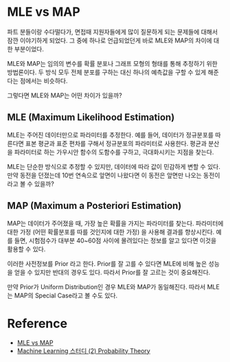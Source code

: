 # MLE vs MAP

파트 분들이랑 수다떨다가, 면접때 지원자들에게 많이 질문하게 되는 문제들에 대해서 잠깐 이야기하게 되었다.
그 중에 하나로 언급되었던게 바로 MLE와 MAP의 차이에 대한 부분이었다.

MLE와 MAP는 임의의 변수를 확률 분포나 그래프 모형의 형태를 통해 추정하기 위한 방법론이다.
두 방식 모두 전체 분포를 구하는 대신 하나의 예측값을 구할 수 있게 해준다는 점에서는 비슷하다.

그렇다면 MLE와 MAP는 어떤 차이가 있을까?

## MLE (Maximum Likelihood Estimation)

MLE는 주어진 데이터만으로 파라미터를 추정한다.
예를 들어, 데이터가 정규분포를 따른다면 표본 평균과 표준 편차를 구해서 정규분포의 파라미터로 사용한다.
평균과 분산을 파라미터로 하는 가우시안 함수의 도함수를 구하고, 극대화시키는 지점을 찾는다.

MLE는 단순한 방식으로 추정할 수 있지만, 데이터에 따라 값이 민감하게 변할 수 있다.
만약 동전을 던졌는데 10번 연속으로 앞면이 나왔다면 이 동전은 앞면만 나오는 동전이라고 볼 수 있을까?

## MAP (Maximum a Posteriori Estimation)

MAP는 데이터가 주어졌을 때, 가장 높은 확률을 가지는 파라미터를 찾는다.
파라미터에 대한 가정 (어떤 확률분포를 따를 것인지에 대한 가정) 을 사용해 결과를 향상시킨다.
예를 들면, 시험점수가 대부분 40~60점 사이에 몰려있다는 정보를 알고 있다면 이것을 활용할 수 있다.

이러한 사전정보를 Prior 라고 한다.
Prior를 잘 고를 수 있다면 MLE에 비해 높은 성능을 얻을 수 있지만 반대의 경우도 있다.
따라서 Prior를 잘 고르는 것이 중요해진다.

만약 Prior가 Uniform Distribution인 경우 MLE와 MAP가 동일해진다.
따라서 MLE는 MAP의 Special Case라고 볼 수도 있다.

# Reference

- [MLE vs MAP](https://wiseodd.github.io/techblog/2017/01/01/mle-vs-map/)
- [Machine Learning 스터디 (2) Probability Theory](http://sanghyukchun.github.io/58/)
